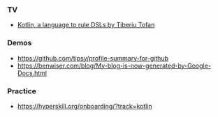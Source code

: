 ### TV

- [Kotlin, a language to rule DSLs by Tiberiu Tofan](https://github.com/tibtof/kotlin-to-rule-dsls)

### Demos

- https://github.com/tipsy/profile-summary-for-github
- https://benwiser.com/blog/My-blog-is-now-generated-by-Google-Docs.html

### Practice

- https://hyperskill.org/onboarding/?track=kotlin
